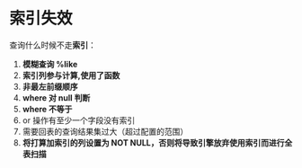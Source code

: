 # 索引失效

查询什么时候不走**索引**：

1. **模糊查询 %like**
2. **索引列参与计算,使用了函数**
3. **非最左前缀顺序**
4. **where 对 null 判断**
5. **where 不等于**
6. or 操作有至少一个字段没有索引
7. 需要回表的查询结果集过大（超过配置的范围）
8. **将打算加索引的列设置为 NOT NULL，否则将导致引擎放弃使用索引而进行全表扫描**
